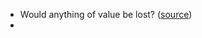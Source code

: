 - Would anything of value be lost? ([source](obsidian://open?vault=Kamilpedia&file=Articles%2FWork%2FManager%20stuff%2FRemoving%20stuff%20is%20never%20obvious%20yet%20often%20better))
- 